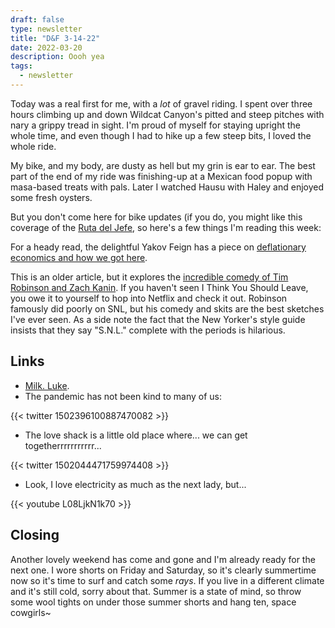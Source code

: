 ```yaml
---
draft: false
type: newsletter
title: "D&F 3-14-22"
date: 2022-03-20
description: Oooh yea
tags:
  - newsletter
---
```


Today was a real first for me, with a _lot_ of gravel riding. I spent over three hours climbing up and down Wildcat Canyon's pitted and steep pitches with nary a grippy tread in sight. I'm proud of myself for staying upright the whole time, and even though I had to hike up a few steep bits, I loved the whole ride.

My bike, and my body, are dusty as hell but my grin is ear to ear. The best part of the end of my ride was finishing-up at a Mexican food popup with masa-based treats with pals. Later I watched Hausu with Haley and enjoyed some fresh oysters. 

But you don't come here for bike updates (if you do, you might like this coverage of the [Ruta del Jefe](https://theradavist.com/2022/03/2022-ruta-del-jefe/?goal=0_22185853f4-dd88653b9a-224943222), so here's a few things I'm reading this week:

For a heady read, the delightful Yakov Feign has a piece on [deflationary economics and how we got here](https://www.phenomenalworld.org/analysis/deflation-inflation/). 

This is an older article, but it explores the [incredible comedy of Tim Robinson and Zach Kanin](https://www.newyorker.com/culture/the-new-yorker-interview/tim-robinson-and-zach-kanin-on-the-mysterious-alchemy-of-sketch-comedy). If you haven't seen I Think You Should Leave, you owe it to yourself to hop into Netflix and check it out. Robinson famously did poorly on SNL, but his comedy and skits are the best sketches I've ever seen. As a side note the fact that the New Yorker's style guide insists that they say "S.N.L." complete with the periods is hilarious.

## Links

- [Milk. Luke](https://brickshow.com/2020/10/new-lego-star-wars-luke-skywalker-with-blue-milk-30625-polybag-revealed).
- The pandemic has not been kind to many of us:

{{< twitter 1502396100887470082 >}}

- The love shack is a little old place where... we can get togetherrrrrrrrrrr...

{{< twitter 1502044471759974408 >}}

- Look, I love electricity as much as the next lady, but...

{{< youtube L08LjkN1k70 >}}

## Closing

Another lovely weekend has come and gone and I'm already ready for the next one. I wore shorts on Friday and Saturday, so it's clearly summertime now so it's time to surf and catch some _rays_. If you live in a different climate and it's still cold, sorry about that. Summer is a state of mind, so throw some wool tights on under those summer shorts and hang ten, space cowgirls~